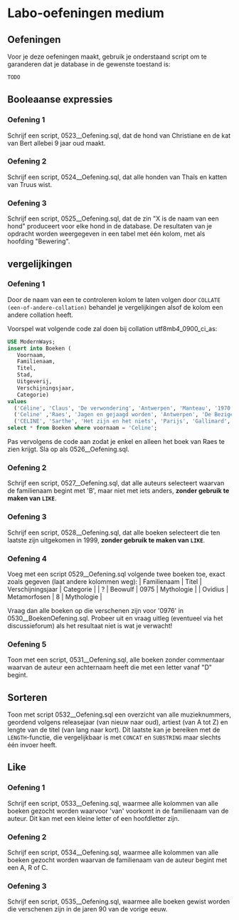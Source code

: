 # Labo-oefeningen medium
## Oefeningen
Voor je deze oefeningen maakt, gebruik je onderstaand script om te garanderen dat je database in de gewenste toestand is:

```sql
TODO
```

## Booleaanse expressies
### Oefening 1
Schrijf een script, 0523\_\_Oefening.sql, dat de hond van Christiane en de kat van Bert allebei 9 jaar oud maakt.

### Oefening 2
Schrijf een script, 0524\_\_Oefening.sql, dat alle honden van Thaïs en katten van Truus wist.

### Oefening 3
Schrijf een script, 0525\_\_Oefening.sql, dat de zin "X is de naam van een hond" produceert voor elke hond in de database. De resultaten van je opdracht worden weergegeven in een tabel met één kolom, met als hoofding "Bewering".

## vergelijkingen
### Oefening 1
Door de naam van een te controleren kolom te laten volgen door `COLLATE (een-of-andere-collation)` behandel je vergelijkingen alsof de kolom een andere collation heeft. 

Voorspel wat volgende code zal doen bij collation utf8mb4_0900_ci_as:

```sql
USE ModernWays;
insert into Boeken (
   Voornaam,
   Familienaam,
   Titel,
   Stad,
   Uitgeverij,
   Verschijningsjaar,
   Categorie)
values
  ('Céline', 'Claus', 'De verwondering', 'Antwerpen', 'Manteau', '1970','Filosofie'),
  ('Celine' ,'Raes', 'Jagen en gejaagd worden', 'Antwerpen', 'De Bezige Bij', '1954','Filosofie'),
  ('CELINE', 'Sarthe', 'Het zijn en het niets', 'Parijs', 'Gallimard', '1943','Filosofie');
select * from Boeken where voornaam = 'Celine';
```

Pas vervolgens de code aan zodat je enkel en alleen het boek van Raes te zien krijgt. Sla op als 0526\_\_Oefening.sql.

### Oefening 2
Schrijf een script, 0527\_\_Oefening.sql, dat alle auteurs selecteert waarvan de familienaam begint met 'B', maar niet met iets anders, **zonder gebruik te maken van `LIKE`**.

### Oefening 3
Schrijf een script, 0528\_\_Oefening.sql, dat alle boeken selecteert die ten laatste zijn uitgekomen in 1999, **zonder gebruik te maken van `LIKE`**.

### Oefening 4
Voeg met een script 0529\_\_Oefening.sql volgende twee boeken toe, exact zoals gegeven (laat andere kolommen weg):
| Familienaam | Titel | Verschijningsjaar | Categorie |
| ? | Beowulf | 0975 | Mythologie |
| Ovidius | Metamorfosen | 8 | Mythologie |

Vraag dan alle boeken op die verschenen zijn voor '0976' in 0530\_\_BoekenOefening.sql. Probeer uit en vraag uitleg (eventueel via het discussieforum) als het resultaat niet is wat je verwacht! 

### Oefening 5
Toon met een script, 0531\_\_Oefening.sql, alle boeken zonder commentaar waarvan de auteur een achternaam heeft die met een letter vanaf "D" begint.

## Sorteren
Toon met script 0532\_\_Oefening.sql een overzicht van alle muzieknummers, geordend volgens releasejaar (van nieuw naar oud), artiest (van A tot Z) en lengte van de titel (van lang naar kort). Dit laatste kan je bereiken met de `LENGTH`-functie, die vergelijkbaar is met `CONCAT` en `SUBSTRING` maar slechts één invoer heeft.

## Like
### Oefening 1
Schrijf een script, 0533\_\_Oefening.sql, waarmee alle kolommen van alle boeken gezocht worden waarvoor 'van' voorkomt in de familienaam van de auteur. Dit kan met een kleine letter of een hoofdletter zijn.

### Oefening 2
Schrijf een script, 0534\_\_Oefening.sql, waarmee alle kolommen van alle boeken gezocht worden waarvan de familienaam van de auteur begint met een A, R of C.

### Oefening 3
Schrijf een script, 0535\_\_Oefening.sql, waarmee alle boeken gewist worden die verschenen zijn in de jaren 90 van de vorige eeuw.
